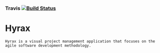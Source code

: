 ### Travis [![Build Status](https://travis-ci.org/hyracoidea/hyrax-backend.svg?branch=master)](https://travis-ci.org/hyracoidea/hyrax-backend)

# Hyrax

```
Hyrax is a visual project management application that focuses on the agile software development methodology.

```